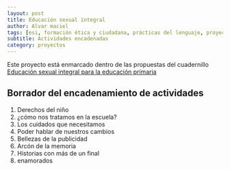 ```yaml
---
layout: post
title: Educación sexual integral
author: Alvar maciel
tags: [esi, formación ética y ciudadana, prácticas del lenguaje, proyectos]
subtitle: Actividades encadenadas
category: proyectos
---
```


Este proyecto está enmarcado dentro de las propuestas del cuadernillo [Educación sexual integral para la educación primaria](http://www.buenosaires.gob.ar/sites/gcaba/files/esi_primaria.pdf)


## Borrador del encadenamiento de actividades

1. Derechos del niño
2. ¿cómo nos tratamos en la escuela?
3. Los cuidados que necesitamos
4. Poder hablar de nuestros cambios
5. Bellezas de la publicidad
6. Arcón de la memoria
7. Historias con más de un final
8. enamorados
